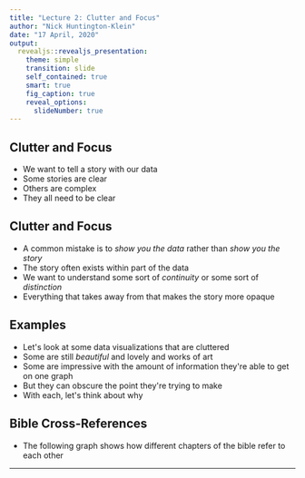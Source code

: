 ```yaml
---
title: "Lecture 2: Clutter and Focus"
author: "Nick Huntington-Klein"
date: "17 April, 2020"
output:   
  revealjs::revealjs_presentation:
    theme: simple
    transition: slide
    self_contained: true
    smart: true
    fig_caption: true
    reveal_options:
      slideNumber: true
---
```






## Clutter and Focus


<style>
.reveal section img {
  border: none !important;
  box-shadow: none;
}
</style>

- We want to tell a story with our data
- Some stories are clear
- Others are complex
- They all need to be clear

## Clutter and Focus

- A common mistake is to *show you the data* rather than *show you the story*
- The story often exists within part of the data
- We want to understand some sort of *continuity* or some sort of *distinction*
- Everything that takes away from that makes the story more opaque

## Examples

- Let's look at some data visualizations that are cluttered
- Some are still *beautiful* and lovely and works of art
- Some are impressive with the amount of information they're able to get on one graph
- But they can obscure the point they're trying to make
- With each, let's think about why

## Bible Cross-References

- The following graph shows how different chapters of the bible refer to each other

---





































